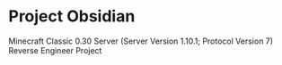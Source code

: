 # Project Obsidian

Minecraft Classic 0.30 Server (Server Version 1.10.1; Protocol Version 7) Reverse Engineer Project
